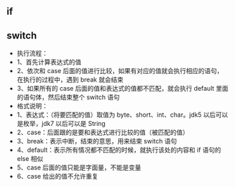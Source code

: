 ## if

## switch
* 执行流程：
* 1、首先计算表达式的值
* 2、依次和 case 后面的值进行比较，如果有对应的值就会执行相应的语句，在执行的过程中，遇到 break 就会结束
* 3、如果所有的 case 后面的值和表达式的值都不匹配，就会执行 default 里面的语句体，然后结束整个 switch 语句
* 格式说明：
* 1、表达式：（将要匹配的值）取值为 byte、short、int、char。jdk5 以后可以是枚举，jdk7 以后可以是 String
* 2、case：后面跟的是要和表达式进行比较的值（被匹配的值）
* 3、break：表示中断，结束的意思，用来结束 switch 语句
* 4、default：表示所有情况都不匹配的时候，就执行该处的内容和 if 语句的 else 相似
* 5、case 后面的值只能是字面量，不能是变量
* 6、case 给出的值不允许重复